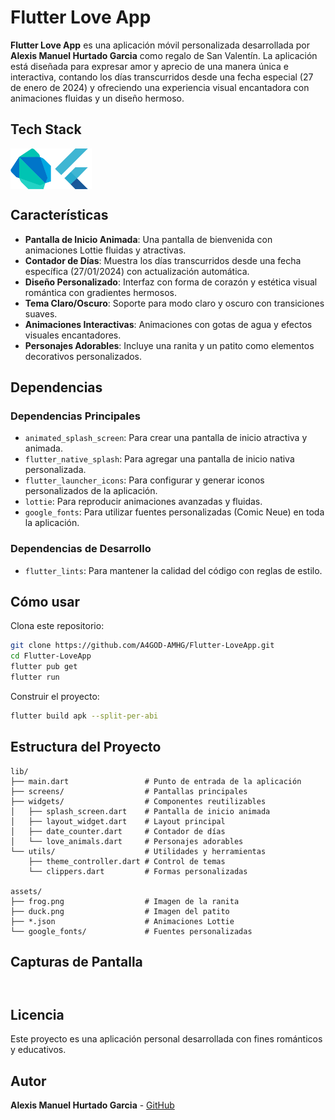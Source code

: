 # Flutter Love App
**Flutter Love App** es una aplicación móvil personalizada desarrollada por **Alexis Manuel Hurtado Garcia** como regalo de San Valentín. La aplicación está diseñada para expresar amor y aprecio de una manera única e interactiva, contando los días transcurridos desde una fecha especial (27 de enero de 2024) y ofreciendo una experiencia visual encantadora con animaciones fluidas y un diseño hermoso.

## Tech Stack
<div style="display: flex; align-items: center;">
  <img src="https://raw.githubusercontent.com/A4GOD-AMHG/Utils-for-repos/refs/heads/main/icons/dart/dart-original.svg" alt="dart" width="65" height="65" />
  <img src="https://raw.githubusercontent.com/A4GOD-AMHG/Utils-for-repos/refs/heads/main/icons/flutter/flutter-original.svg" alt="flutter" width="65" height="65" />
</div>

## Características
- **Pantalla de Inicio Animada**: Una pantalla de bienvenida con animaciones Lottie fluidas y atractivas.
- **Contador de Días**: Muestra los días transcurridos desde una fecha específica (27/01/2024) con actualización automática.
- **Diseño Personalizado**: Interfaz con forma de corazón y estética visual romántica con gradientes hermosos.
- **Tema Claro/Oscuro**: Soporte para modo claro y oscuro con transiciones suaves.
- **Animaciones Interactivas**: Animaciones con gotas de agua y efectos visuales encantadores.
- **Personajes Adorables**: Incluye una ranita y un patito como elementos decorativos personalizados.

## Dependencias
### Dependencias Principales
- `animated_splash_screen`: Para crear una pantalla de inicio atractiva y animada.
- `flutter_native_splash`: Para agregar una pantalla de inicio nativa personalizada.
- `flutter_launcher_icons`: Para configurar y generar iconos personalizados de la aplicación.
- `lottie`: Para reproducir animaciones avanzadas y fluidas.
- `google_fonts`: Para utilizar fuentes personalizadas (Comic Neue) en toda la aplicación.

### Dependencias de Desarrollo
- `flutter_lints`: Para mantener la calidad del código con reglas de estilo.

## Cómo usar
   Clona este repositorio:
   ```bash
   git clone https://github.com/A4GOD-AMHG/Flutter-LoveApp.git
   cd Flutter-LoveApp
   flutter pub get
   flutter run
   ```
   Construir el proyecto:
   ```bash
   flutter build apk --split-per-abi
   ```

## Estructura del Proyecto
```
lib/
├── main.dart                 # Punto de entrada de la aplicación
├── screens/                  # Pantallas principales
├── widgets/                  # Componentes reutilizables
│   ├── splash_screen.dart    # Pantalla de inicio animada
│   ├── layout_widget.dart    # Layout principal
│   ├── date_counter.dart     # Contador de días
│   └── love_animals.dart     # Personajes adorables
└── utils/                    # Utilidades y herramientas
    ├── theme_controller.dart # Control de temas
    └── clippers.dart         # Formas personalizadas

assets/
├── frog.png                  # Imagen de la ranita
├── duck.png                  # Imagen del patito
├── *.json                    # Animaciones Lottie
└── google_fonts/             # Fuentes personalizadas
```

## Capturas de Pantalla
<div align="center" style="display: flex; justify-content: center; gap: 30px; flex-wrap: wrap; margin: 30px 0;">
</div>

## Licencia
Este proyecto es una aplicación personal desarrollada con fines románticos y educativos.

## Autor
**Alexis Manuel Hurtado Garcia** - [GitHub](https://github.com/A4GOD-AMHG)